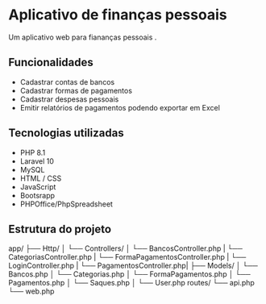 # Aplicativo de finanças pessoais

Um aplicativo web para fiananças pessoais .

## Funcionalidades

- Cadastrar contas de bancos
- Cadastrar formas de pagamentos
- Cadastrar despesas pessoais
- Emitir relatórios de pagamentos podendo exportar em Excel


## Tecnologias utilizadas

- PHP 8.1
- Laravel 10
- MySQL
- HTML / CSS
- JavaScript
- Bootsrapp
- PHPOffice/PhpSpreadsheet

## Estrutura do projeto

app/
├── Http/
│ └── Controllers/
│ └── BancosController.php
| └── CategoriasController.php
| └── FormaPagamentosController.php
| └── LoginController.php
| └── PagamentosController.php| 
├── Models/
│ └── Bancos.php
│ └── Categorias.php
│ └── FormaPagamentos.php
│ └── Pagamentos.php
│ └── Saques.php
│ └── User.php
routes/
└── api.php
└── web.php